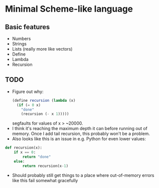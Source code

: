 # Minimal Scheme-like language

## Basic features
- Numbers
- Strings
- Lists (really more like vectors)
- Define
- Lambda
- Recursion

## TODO
- Figure out why:
  ``` scheme
  (define recursion (lambda (x) 
    (if (= 0 x) 
      "done" 
      (recursion (- x 1))))) 
  ```
  segfaults for values of x > ~20000. 
- I think it's reaching the maximum depth it can before running out of memory. Once I add tail recursion, this probably won't be a problem. 
- Also looks like this is an issue in e.g. Python for even lower values:
``` python 
def recursion(x):
    if x == 0:
        return "done"
    else:
        return recursion(x-1)
```
- Should probably still get things to a place where out-of-memory errors like this fail somewhat gracefully


  

